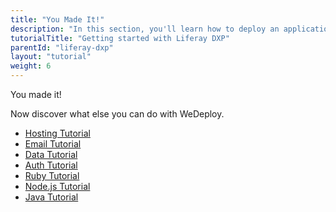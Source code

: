 ```yaml
---
title: "You Made It!"
description: "In this section, you'll learn how to deploy an application using Liferay DXP."
tutorialTitle: "Getting started with Liferay DXP"
parentId: "liferay-dxp"
layout: "tutorial"
weight: 6
---
```


<div class="notfound">
  <div class="notfound-icon">
    <span class="icon-16-thumb-up"></span>
  </div>
  <p class="notfound-text">You made it!</p>
  <p>Now discover what else you can do with WeDeploy.</p>
  <ul class="checklist">
    <li><a href="/tutorials/hosting/get-started/">Hosting Tutorial</a></li>
    <li><a href="/tutorials/email-web/get-started/">Email Tutorial</a></li>
    <li><a href="/tutorials/data-web/get-started/">Data Tutorial</a></li>
    <li><a href="/tutorials/auth-web/get-started/">Auth Tutorial</a></li>
    <li><a href="/tutorials/ruby/get-started/">Ruby Tutorial</a></li>
    <li><a href="/tutorials/nodejs/get-started/">Node.js Tutorial</a></li>
    <li><a href="/tutorials/java/get-started/">Java Tutorial</a></li>
  </ul>
</div>
